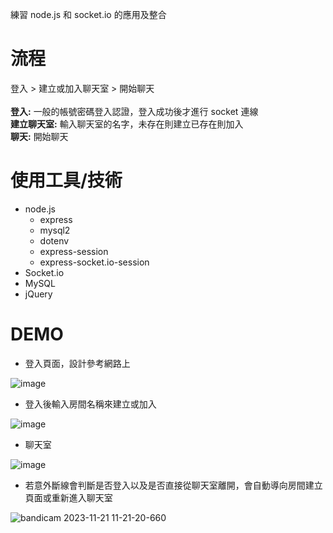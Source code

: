 練習 node.js 和 socket.io 的應用及整合

# 流程
登入 > 建立或加入聊天室 > 開始聊天<br><br>
**登入:** 一般的帳號密碼登入認證，登入成功後才進行 socket 連線<br>
**建立聊天室:** 輸入聊天室的名字，未存在則建立已存在則加入<br>
**聊天:** 開始聊天<br>

# 使用工具/技術
- node.js
  - express
  - mysql2
  - dotenv
  - express-session
  - express-socket.io-session
- Socket.io
- MySQL
- jQuery

# DEMO
- 登入頁面，設計參考網路上<br>

![image](https://github.com/0524088/Node.js-Socket.io-Test/assets/144317928/012f43d2-0635-4497-afeb-a6f3d32df741)
<br>
- 登入後輸入房間名稱來建立或加入<br>

![image](https://github.com/0524088/Node.js-Socket.io-Test/assets/144317928/1a84acc1-5579-430d-b775-7ed2e94b6660)
<br>
- 聊天室<br>

![image](https://github.com/0524088/Node.js-Socket.io-Test/assets/144317928/5d97def7-587f-46ec-91a6-c44f38c0cc98)
<br>
- 若意外斷線會判斷是否登入以及是否直接從聊天室離開，會自動導向房間建立頁面或重新進入聊天室<br>

![bandicam 2023-11-21 11-21-20-660](https://github.com/0524088/Node.js-Socket.io-ChatRoom/assets/144317928/72c1ef29-23b4-4ea2-8b78-6db4a258b280)
<br>



